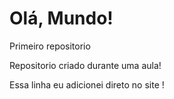 # Olá, Mundo!
 Primeiro repositorio 

Repositorio criado durante uma aula!

Essa linha eu adicionei direto no site !
